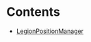 

# Contents
- [LegionPositionManager](LegionPositionManager.sol/abstract.LegionPositionManager.md)
